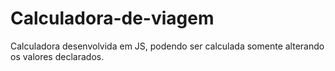 # Calculadora-de-viagem
Calculadora desenvolvida em JS, podendo ser calculada somente alterando os valores declarados.
